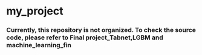 # my_project
### Currently, this repository is not organized. To check the source code, please refer to Final project_Tabnet,LGBM and machine_learning_fin
